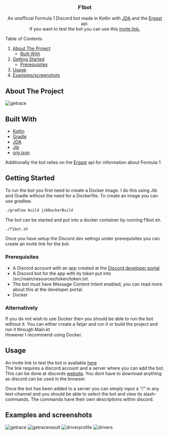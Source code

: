 <!-- PROJECT LOGO -->
<br />
<div align="center">
  <h3 align="center">F1bot</h3>

  <p align="center">
    An unofficial Formula 1 Discord bot made in Kotlin with <a href="https://github.com/DV8FromTheWorld/JDA">JDA<a/> and the <a href="https://ergast.com/mrd/">Ergast</a> api.
    <br />
      If you want to test the bot you can use this <a href = "https://discord.com/api/oauth2/authorize?client_id=1091027933298180137&permissions=8&scope=bot+applications.commands">invite link.</a>
  </p>
</div>



<!-- TABLE OF CONTENTS -->
  <summary>Table of Contents</summary>
  <ol>
    <li>
      <a href="#about-the-project">About The Project</a>
      <ul>
        <li><a href="#built-with">Built With</a></li>
      </ul>
    </li>
    <li>
      <a href="#getting-started">Getting Started</a>
      <ul>
        <li><a href="#prerequisites">Prerequisites</a></li>
      </ul>
    </li>
    <li><a href="#usage">Usage</a></li>
    <li><a href="#examples-and-screenshots">Examples/screenshots</a></li>
  </ol>



## About The Project

![getrace](https://i.imgur.com/eLIGCvC.png) <br>

## Built With

* [Kotlin](https://kotlinlang.org/)
* [Gradle](https://gradle.org/)
* [JDA](https://github.com/DV8FromTheWorld/JDA)
* [Jib](https://github.com/GoogleContainerTools/jib)
* [org.json](https://github.com/stleary/JSON-java)

Additionally the bot relies on the [Ergast](https://ergast.com/mrd/) api for information about Formula 1

## Getting Started

To run the bot you first need to create a Docker image. I do this using Jib and Gradle without the need for a Dockerfile.
To create an image you can use gradlew. <br>
```sh
./gradlew build jibDockerBuild
```
The bot can be started and put into a docker container by running f1bot.sh. <br>

``` sh
./f1bot.sh
```
Once you have setup the Discord dev settngs under prerequisites you can create an invite link for the bot.

### Prerequisites
* A Discord account with an app created at the [Discord developer portal](https://discord.com/developers/docs/getting-started).
* A Discord bot for the app with its token put into /src/main/resources/token/token.txt.
* The bot must have Message Content Intent enabled, you can read more about this at the developer portal.
* Docker

### Alternatively
If you do not wish to use Docker then you should be able to run the bot without it. You can either create a fatjar and run it or build the project and run it through Main.kt <br>
However I recommend using Docker.



## Usage
An invite link to test the bot is available [here](https://discord.com/api/oauth2/authorize?client_id=1091027933298180137&permissions=8&scope=bot+applications.commands) <br>
The link requires a discord account and a server where you can add the bot. This can be done at discords [website](https://discord.com). You dont have to download anything as discord can be used in the browser.

Once the bot has been added to a server you can simply input a "/" in any text-channel and you should be able to select the bot and view its slash-commands.
The commands have their own descriptions within discord.

## Examples and screenshots

![getrace](https://i.imgur.com/eLIGCvC.png)
![getraceresult](https://i.imgur.com/UdlHbaH.png)
![driverprofile](https://i.imgur.com/dLOXc0H.png)
![drivers](https://i.imgur.com/jlvAdnB.png)
